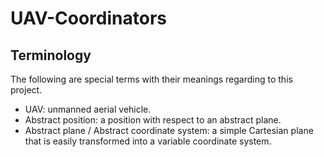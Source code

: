 # UAV-Coordinators

## Terminology

The following are special terms with their meanings regarding to this project.

- UAV: unmanned aerial vehicle.
- Abstract position: a position with respect to an abstract plane.
- Abstract plane / Abstract coordinate system: a simple Cartesian plane that is easily transformed into a variable coordinate system.

